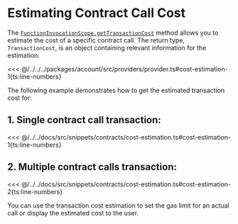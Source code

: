 # Estimating Contract Call Cost

The [`FunctionInvocationScope.getTransactionCost`](../../api/Program/FunctionInvocationScope.md#gettransactioncost) method allows you to estimate the cost of a specific contract call. The return type, `TransactionCost`, is an object containing relevant information for the estimation:

<<< @/../../../packages/account/src/providers/provider.ts#cost-estimation-1{ts:line-numbers}

The following example demonstrates how to get the estimated transaction cost for:

## 1. Single contract call transaction:

<<< @/../../docs/src/snippets/contracts/cost-estimation.ts#cost-estimation-1{ts:line-numbers}

## 2. Multiple contract calls transaction:

<<< @/../../docs/src/snippets/contracts/cost-estimation.ts#cost-estimation-2{ts:line-numbers}

You can use the transaction cost estimation to set the gas limit for an actual call or display the estimated cost to the user.
